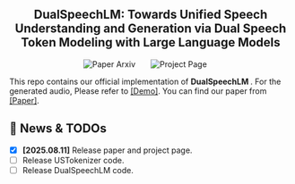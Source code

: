 <p align="center">

  <h2 align="center"> DualSpeechLM: Towards Unified Speech Understanding and Generation via Dual Speech Token Modeling with Large Language Models </h2>
  <p align="center">
<!--         <a href=""> -->
        <img src='https://img.shields.io/badge/arXiv-red' alt='Paper Arxiv'></a> &nbsp; &nbsp;  &nbsp; 
<!--         <a href=''> -->
        <img src='https://img.shields.io/badge/Project_Page-green' alt='Project Page'></a> &nbsp;&nbsp; &nbsp; 
  </p>
    </p>

This repo contains our official implementation of <strong> DualSpeechLM </strong>. For the generated audio, Please refer to [[Demo]](https). You can find our paper from [[Paper]](https).

## 📣 News & TODOs
- [x] **[2025.08.11]** Release paper and project page.
- [ ] Release USTokenizer code.
- [ ] Release DualSpeechLM code.
